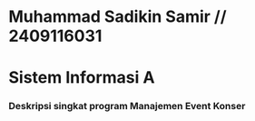 # Muhammad Sadikin Samir // 2409116031
# Sistem Informasi A


### Deskripsi singkat program Manajemen Event Konser
